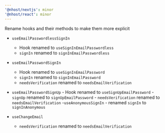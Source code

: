 ```yaml
---
'@nhost/nextjs': minor
'@nhost/react': minor
---
```


Rename hooks and their methods to make them more explicit

- `useEmailPasswordlessSignIn`
  - Hook renamed to `useSignInEmailPasswordless`
  - `signIn` renamed to `signInEmailPasswordless`
- `useEmailPasswordSignIn`

  - Hook renamed to `useSignInEmailPassword`
  - `signIn` renamed to `signInEmailPassword`
  - `needsVerification` renamed to `needsEmailVerification`

- `useEmailPasswordSignUp` - Hook renamed to `useSignUpEmailPassword` - `signUp` renamed to `signUpEmailPassword` - `needsVerification` renamed to `needsEmailVerification` -`useAnonymousSignIn` - renamed `signIn` to `signInAnonymous`
- `useChangeEmail`

  - `needsVerification` renamed to `needsEmailVerification`
